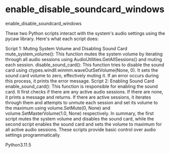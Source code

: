 # enable_disable_soundcard_windows
enable_disable_soundcard_windows

These two Python scripts interact with the system's audio settings using the pycaw library. Here's what each script does:

Script 1: Muting System Volume and Disabling Sound Card
mute_system_volume(): This function mutes the system volume by iterating through all audio sessions using AudioUtilities.GetAllSessions() and muting each session.
disable_sound_card(): This function tries to disable the sound card using ctypes.windll.winmm.waveOutSetVolume(None, 0). It sets the sound card volume to zero, effectively muting it. If an error occurs during this process, it prints the error message.
Script 2: Enabling Sound Card
enable_sound_card(): This function is responsible for enabling the sound card. It first checks if there are any active audio sessions. If there are none, it prints a message and returns. If there are active sessions, it iterates through them and attempts to unmute each session and set its volume to the maximum using volume.SetMute(0, None) and volume.SetMasterVolume(1.0, None) respectively.
In summary, the first script mutes the system volume and disables the sound card, while the second script enables the sound card and sets the volume to maximum for all active audio sessions. These scripts provide basic control over audio settings programmatically.

Python3.11.5
